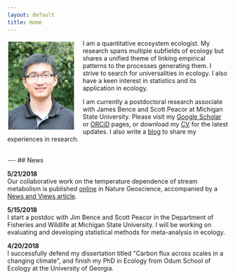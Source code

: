 ```yaml
---
layout: default
title: Home
---
```


<p><img align="left" src="/files/song_potrait.jpg" width="150" style="margin:5px 20px 2px 2px;"/>

I am a quantitative ecosystem ecologist. My research spans multiple subfields of ecology but shares a unified theme of linking empirical patterns to the processes generating them. I strive to search for universalities in ecology. I also have a keen interest in statistics and its application in ecology.</p>

<p>I am currently a postdoctoral research associate with James Bence and Scott Peacor at Michigan State University. Please visit my <a href="https://scholar.google.com/citations?user=farbSBEAAAAJ&hl=en">Google Scholar</a> or <a href="https://orcid.org/0000-0001-8225-4490">ORCiD</a> pages, or download my <a href="/files/CV_Song.pdf">CV</a> for the latest updates. I also write a <a href="http://songchao1986.wordpress.com">blog</a> to share my experiences in research.
</p>
<br clear="left"/>
---  
## News

**5/21/2018**  
Our collaborative work on the temperature dependence of stream metabolism is published [online](https://www.nature.com/articles/s41561-018-0125-5) in Nature Geoscience, accompanied by a [News and Views article](https://www.nature.com/articles/s41561-018-0148-y).

**5/15/2018**  
I start a postdoc with Jim Bence and Scott Peacor in the Department of Fisheries and Wildlife at Michigan State University. I will be working on evaluating and developing statistical methods for meta-analysis in ecology.

**4/20/2018**  
I successfully defend my dissertation titled "Carbon flux across scales in a changing climate", and finish my PhD in Ecology from Odum School of Ecology at the University of Georgia.
